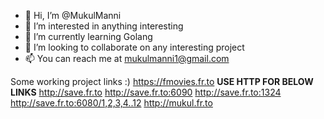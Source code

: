 - 👋 Hi, I’m @MukulManni
- 👀 I’m interested in anything interesting
- 🌱 I’m currently learning Golang
- 💞️ I’m looking to collaborate on any interesting project
- 📫 You can reach me at mukulmanni1@gmail.com

Some working project links :)
https://fmovies.fr.to
**USE HTTP FOR BELOW LINKS**
http://save.fr.to
http://save.fr.to:6090
http://save.fr.to:1324
http://save.fr.to:6080/1,2,3,4..12
http://mukul.fr.to
<!---
MukulManni/MukulManni is a ✨ special ✨ repository because its `README.md` (this file) appears on your GitHub profile.
You can click the Preview link to take a look at your changes.
--->
